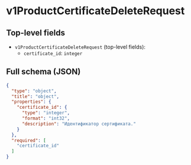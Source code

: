 # v1ProductCertificateDeleteRequest

## Top-level fields
- `v1ProductCertificateDeleteRequest` (top-level fields):
  - `certificate_id`: `integer`

## Full schema (JSON)
```json
{
  "type": "object",
  "title": "object",
  "properties": {
    "certificate_id": {
      "type": "integer",
      "format": "int32",
      "description": "Идентификатор сертификата."
    }
  },
  "required": [
    "certificate_id"
  ]
}
```
